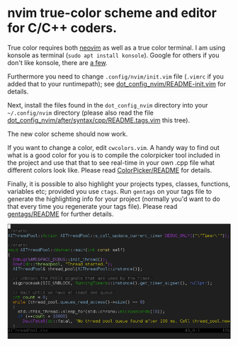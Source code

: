 # nvim true-color scheme and editor for C/C++ coders.

True color requires both [neovim](https://neovim.io/) as well as a true color terminal.
I am using konsole as terminal (`sudo apt install konsole`).
Google for others if you don't like konsole, there are [a few](http://homeonrails.com/2016/05/truecolor-in-gnome-terminal-tmux-and-neovim/).

Furthermore you need to change `.config/nvim/init.vim` file (`.vimrc` if you added that to
your runtimepath); see [dot\_config\_nvim/README-init.vim](dot_config_nvim/README-init.vim) for details.

Next, install the files found in the `dot_config_nvim` directory
into your `~/.config/nvim` directory (please also read the file
[dot\_config\_nvim/after/syntax/cpp/README.tags.vim](dot_config_nvim/after/syntax/cpp/README.tags.vim) this tree).

The new color scheme should now work.

If you want to change a color, edit `cwcolors.vim`. A handy
way to find out what is a good color for you is to compile
the colorpicker tool included in the project and use that
that to see real-time in your own .cpp file what different
colors look like. Please read [ColorPicker/README](ColorPicker/README) for
details.

Finally, it is possible to also highlight your projects
types, classes, functions, variables etc; provided you
use `ctags`. Run `gentags` on your tags file to generate
the highlighting info for your project (normally you'd
want to do that every time you regenerate your tags file).
Please read [gentags/README](gentags/README) for further details.

<img src="/screenshot.png" alt="An example screenshot"/>
